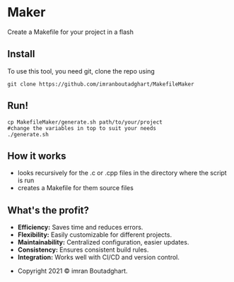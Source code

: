 # Maker

Create a Makefile for your project in a flash

## Install

To use this tool, you need git, clone the repo using

```
git clone https://github.com/imranboutadghart/MakefileMaker
```

## Run!

```
cp MakefileMaker/generate.sh path/to/your/project
#change the variables in top to suit your needs
./generate.sh
```

## How it works

- looks recursively for the .c or .cpp files in the directory where the script is run 
- creates a Makefile for them source files

## What's the profit?

* **Efficiency:** Saves time and reduces errors.
* **Flexibility:** Easily customizable for different projects.
* **Maintainability:** Centralized configuration, easier updates.
* **Consistency:** Ensures consistent build rules.
* **Integration:** Works well with CI/CD and version control.

  
- Copyright 2021 © imran Boutadghart.

